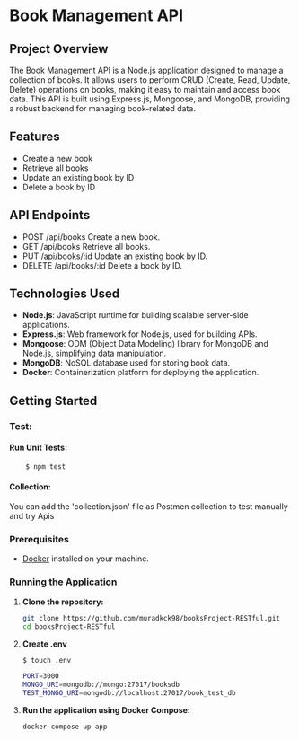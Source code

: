 # Book Management API

## Project Overview

The Book Management API is a Node.js application designed to manage a collection of books. It allows users to perform CRUD (Create, Read, Update, Delete) operations on books, making it easy to maintain and access book data. This API is built using Express.js, Mongoose, and MongoDB, providing a robust backend for managing book-related data.

## Features

- Create a new book
- Retrieve all books
- Update an existing book by ID
- Delete a book by ID

## API Endpoints

- POST /api/books
Create a new book.
- GET /api/books
Retrieve all books.
- PUT /api/books/:id
Update an existing book by ID.
- DELETE /api/books/:id
Delete a book by ID.

## Technologies Used

- **Node.js**: JavaScript runtime for building scalable server-side applications.
- **Express.js**: Web framework for Node.js, used for building APIs.
- **Mongoose**: ODM (Object Data Modeling) library for MongoDB and Node.js, simplifying data manipulation.
- **MongoDB**: NoSQL database used for storing book data.
- **Docker**: Containerization platform for deploying the application.

## Getting Started
### Test:
#### Run Unit Tests:
```
    $ npm test
```
#### Collection:
You can add the 'collection.json' file as Postmen collection to test manually and try Apis

### Prerequisites

- [Docker](https://docs.docker.com/get-docker/) installed on your machine.

### Running the Application

1. **Clone the repository:**
   ```bash
   git clone https://github.com/muradkck98/booksProject-RESTful.git
   cd booksProject-RESTful

2. **Create .env**
    ```bash
    $ touch .env

    PORT=3000
    MONGO_URI=mongodb://mongo:27017/booksdb
    TEST_MONGO_URI=mongodb://localhost:27017/book_test_db


3. **Run the application using Docker Compose:**
    ```bash
    docker-compose up app

